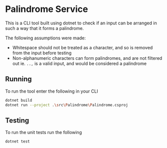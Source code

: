 # Palindrome Service

This is a CLI tool built using dotnet to check if an input can be arranged in such a way that it forms a palindrome.

The following assumptions were made:

- Whitespace should not be treated as a character, and so is removed from the input before testing
- Non-alphanumeric characters can form palindromes, and are not filtered out ie. `..,` is a valid input, and would be considered a palindrome

## Running

To run the tool enter the following in your CLI

``` BASH
dotnet build
dotnet run --project .\src\Palindrome\Palindrome.csproj
```

## Testing

To run the unit tests run the following

``` BASH
dotnet test 
```
